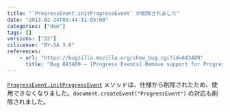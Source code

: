 ```yaml
---
title: "`ProgressEvent.initProgressEvent` が削除されました"
date: "2013-02-24T03:44:31-05:00"
categories: ["dom"]
tags: []
versions: ["22"]
cclicense: "BY-SA 3.0"
references:
    - url: "https://bugzilla.mozilla.org/show_bug.cgi?id=843489"
      title: "Bug 843489 – [Progress Events] Remove support for ProgressEvent.initProgressEvent() and Document.createEvent(\"ProgressEvent\")"
---
```

[`ProgressEvent.initProgressEvent`](https://developer.mozilla.org/ja/docs/Web/API/ProgressEvent.initProgressEvent) メソッドは、仕様から削除されたため、使用できなくなりました。`document.createEvent("ProgressEvent")` の対応も削除されました。
